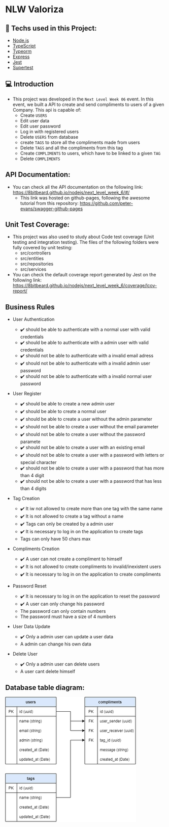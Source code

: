 # NLW Valoriza
## 🚀 Techs used in this Project:

- [Node.js](https://nodejs.org/en/)
- [TypeScript](https://www.typescriptlang.org/)
- [Typeorm](https://typeorm.io/#/)
- [Express](https://expressjs.com/)
- [Jest](https://jestjs.io/)
- [Supertest](https://github.com/visionmedia/supertest)

## 💻 Introduction

- This project was developed in the `Next Level Week 06` event. In this event, we built a API to create and send compliments to users of a given Company. This api is capable of:
  - Create `USERS`
  - Edit user data
  - Edit user password
  - Log in with registered users
  - Delete `USERS` from database
  - create `TAGS` to store all the compliments made from users
  - Delete `TAGS` and all the compliments from this tag
  - Create `COMPLIMENTS` to users, which have to be linked to a given `TAG`
  - Delete `COMPLIMENTS`


## API Documentation:

- You can check all the API documentation on the following link: https://8bitbeard.github.io/nodejs/next_level_week_6/#/
  - This link was hosted on github-pages, following the awesome tutorial from this repository: https://github.com/peter-evans/swagger-github-pages

## Unit Test Coverage:

- This project was also used to study about Code test coverage (Unit testing and integration testing). The files of the following folders were fully covered by unit testing:
  - src/controllers
  - src/entities
  - src/repositories
  - src/services
- You can check the default coverage report generated by Jest on the following link: https://8bitbeard.github.io/nodejs/next_level_week_6/coverage/lcov-report/

## Business Rules

- User Authentication
  - :heavy_check_mark: should be able to authenticate with a normal user with valid credentials
  - :heavy_check_mark: should be able to authenticate with a admin user with valid credentials
  - :heavy_check_mark: should not be able to authenticate with a invalid email adress
  - :heavy_check_mark: should not be able to authenticate with a invalid admin user password
  - :heavy_check_mark: should not be able to authenticate with a invalid normal user password

- User Register
  - :heavy_check_mark: should be able to create a new admin user
  - :heavy_check_mark: should be able to create a normal user
  - :heavy_check_mark: should be able to create a user without the admin parameter
  - :heavy_check_mark: should not be able to create a user without the email parameter
  - :heavy_check_mark: should not be able to create a user without the password paramete
  - :heavy_check_mark: should not be able to create a user with an existing email
  - :heavy_check_mark: should not be able to create a user with a password with letters or special character
  - :heavy_check_mark: should not be able to create a user with a password that has more than 4 digit
  - :heavy_check_mark: should not be able to create a user with a password that has less than 4 digits

- Tag Creation
  - :heavy_check_mark: It iw not allowed to create more than one tag with the same name
  - :heavy_check_mark: It is not allowed to create a tag without a name
  - :heavy_check_mark: Tags can only be created by a admin user
  - :heavy_check_mark: It is necessary to log in on the application to create tags
  - Tags can only have 50 chars max

- Compliments Creation
  - :heavy_check_mark: A user can not create a compliment to himself
  - :heavy_check_mark: It is not allowed to create compliments to invalid/inexistent users
  - :heavy_check_mark: It is necessary to log in on the application to create compliments

- Password Reset
  - :heavy_check_mark: It is necessary to log in on the application to reset the password
  - :heavy_check_mark: A user can only change his password
  - The password can only contain numbers
  - The password must have a size of 4 numbers

- User Data Update
  - :heavy_check_mark: Only a admin user can update a user data
  - A admin can change his own data

- Delete User
  - :heavy_check_mark: Only a admin user can delete users
  - A user cant delete himself

## Database table diagram:

![Database table diagram](./images/table_diagram.png)
